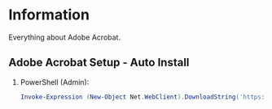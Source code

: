 # Information

Everything about Adobe Acrobat.

## Adobe Acrobat Setup - Auto Install

1. PowerShell (Admin):

   ```powershell
   Invoke-Expression (New-Object Net.WebClient).DownloadString('https://raw.githubusercontent.com/ByKsTv/Everything/main/Windows/Adobe/Acrobat/Download.ps1')

   ```
